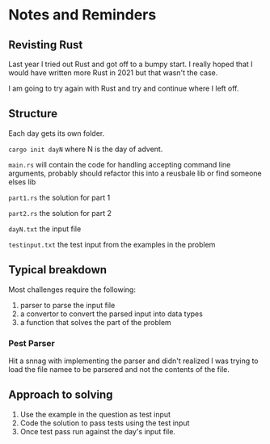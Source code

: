 # Notes and Reminders

## Revisting Rust

Last year I tried out Rust and got off to a bumpy start.
I really hoped that I would have written more Rust in 2021 but that wasn't the
case. 

I am going to try again with Rust and try and continue where I left off. 


## Structure

Each day gets its own folder.

`cargo init dayN` where N is the day of advent.

`main.rs` will contain the code for handling accepting command line arguments, probably should refactor this into a reusbale lib or find someone elses lib

`part1.rs` the solution for part 1

`part2.rs` the solution for part 2

`dayN.txt` the input file

`testinput.txt` the test input from the examples in the problem

## Typical breakdown

Most challenges require the following:
1. parser to parse the input file
2. a convertor to convert the parsed input into data types
3. a function that solves the part of the problem



### Pest Parser

Hit a snnag with implementing the parser 
and didn't realized I was trying to load the file namee
to be parsered and not the contents of the file. 


## Approach to solving
1. Use the example in the question as test input
2. Code the solution to pass tests using the test input
3. Once test pass run against the day's input file.

